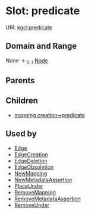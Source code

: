 
# Slot: predicate




URI: [kgcl:predicate](http://w3id.org/kgcl/predicate)


## Domain and Range

None &#8594;  <sub>0..1</sub> [Node](Node.md)

## Parents


## Children

 *  [mapping creation➞predicate](mapping_creation_predicate.md)

## Used by

 * [Edge](Edge.md)
 * [EdgeCreation](EdgeCreation.md)
 * [EdgeDeletion](EdgeDeletion.md)
 * [EdgeObsoletion](EdgeObsoletion.md)
 * [NewMapping](NewMapping.md)
 * [NewMetadataAssertion](NewMetadataAssertion.md)
 * [PlaceUnder](PlaceUnder.md)
 * [RemoveMapping](RemoveMapping.md)
 * [RemoveMetadataAssertion](RemoveMetadataAssertion.md)
 * [RemoveUnder](RemoveUnder.md)
